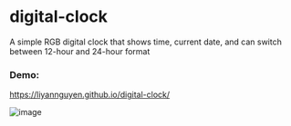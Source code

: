 # digital-clock
A simple RGB digital clock that shows time, current date, and can switch between 12-hour and 24-hour format

### Demo:
https://liyannguyen.github.io/digital-clock/

![image](https://user-images.githubusercontent.com/50958126/159218817-9cecaeeb-b659-4986-a927-803088721bed.png)

